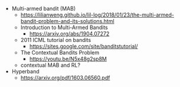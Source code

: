 * Multi-armed bandit (MAB)
  * https://lilianweng.github.io/lil-log/2018/01/23/the-multi-armed-bandit-problem-and-its-solutions.html
  * Introduction to Multi-Armed Bandits
    * https://arxiv.org/abs/1904.07272
  * 2011 ICML tutorial on bandits
    * https://sites.google.com/site/banditstutorial/
  * The Contextual Bandits Problem
    * https://youtu.be/N5x48g2sp8M
  * contextual MAB and RL?
* Hyperband
  * https://arxiv.org/pdf/1603.06560.pdf
